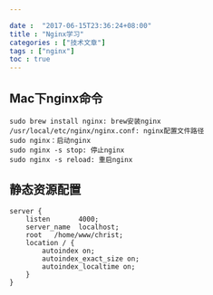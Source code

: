 ```yaml
---

date :  "2017-06-15T23:36:24+08:00" 
title : "Nginx学习" 
categories : ["技术文章"] 
tags : ["nginx"] 
toc : true
---
```


Mac下nginx命令
--------------

``` {.shell}
sudo brew install nginx: brew安装nginx
/usr/local/etc/nginx/nginx.conf: nginx配置文件路径
sudo nginx：启动nginx
sudo nginx -s stop: 停止nginx
sudo nginx -s reload: 重启nginx	

```

静态资源配置
------------

``` {.shell}
server {
    listen       4000;
    server_name  localhost;
    root   /home/www/christ;
    location / {
        autoindex on;
        autoindex_exact_size on;
        autoindex_localtime on;
    }
}
```
